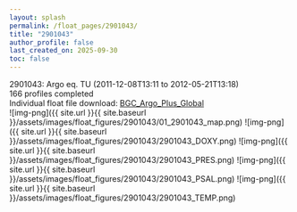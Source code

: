 ```yaml
---
layout: splash
permalink: /float_pages/2901043/
title: "2901043"
author_profile: false
last_created_on: 2025-09-30
toc: false
---
```

 
2901043: Argo eq. TU (2011-12-08T13:11 to 2012-05-21T13:18)\
166 profiles completed\
Individual float file download: [BGC_Argo_Plus_Global](https://ftp.soest.hawaii.edu/bgc_argo_plus/Individual_Floats/outliers_removed/2901043_Sprof_processed.nc)\
![img-png]({{ site.url }}{{ site.baseurl }}/assets/images/float_figures/2901043/01_2901043_map.png)
![img-png]({{ site.url }}{{ site.baseurl }}/assets/images/float_figures/2901043/2901043_DOXY.png)
![img-png]({{ site.url }}{{ site.baseurl }}/assets/images/float_figures/2901043/2901043_PRES.png)
![img-png]({{ site.url }}{{ site.baseurl }}/assets/images/float_figures/2901043/2901043_PSAL.png)
![img-png]({{ site.url }}{{ site.baseurl }}/assets/images/float_figures/2901043/2901043_TEMP.png)
